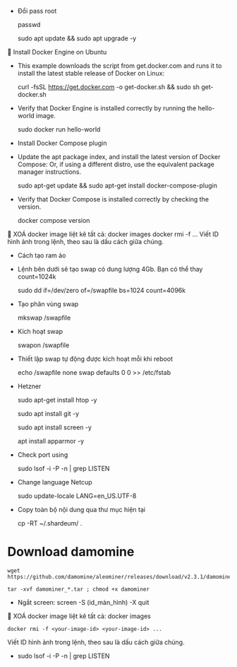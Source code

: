 - Đổi pass root
	
	passwd
	
	sudo apt update && sudo apt upgrade -y


	Install Docker Engine on Ubuntu
	
- This example downloads the script from get.docker.com and runs it to install the latest stable release of Docker on Linux:

 	curl -fsSL https://get.docker.com -o get-docker.sh && sudo sh get-docker.sh

- Verify that Docker Engine is installed correctly by running the hello-world image.
	
	sudo docker run hello-world

- Install Docker Compose plugin
- Update the apt package index, and install the latest version of Docker Compose:
Or, if using a different distro, use the equivalent package manager instructions.
 
 	sudo apt-get update && sudo apt-get install docker-compose-plugin
 
- Verify that Docker Compose is installed correctly by checking the version.

 	docker compose version

	XOÁ docker image
	liệt kê tất cả: docker images 
	docker rmi -f <your-image-id> <your-image-id> ...
Viết ID hình ảnh trong lệnh, theo sau là dấu cách giữa chúng.

- Cách tạo ram ảo
- Lệnh bên dưới sẽ tạo swap có dung lượng 4Gb. Bạn có thể thay count=1024k

	sudo dd if=/dev/zero of=/swapfile bs=1024 count=4096k

- Tạo phân vùng swap

	mkswap /swapfile

- Kích hoạt swap

	swapon /swapfile

- Thiết lập swap tự động được kích hoạt mỗi khi reboot
	
	echo /swapfile none swap defaults 0 0 >> /etc/fstab
	
- Hetzner

	sudo apt-get install htop -y
	
	sudo apt install git -y
	
	sudo apt install screen -y
	
	apt install apparmor -y

- Check port using

	sudo lsof -i -P -n | grep LISTEN
	
- Change language Netcup

	sudo update-locale LANG=en_US.UTF-8
	
- Copy toàn bộ nội dung qua thư mục hiện tại

	cp -RT ~/.shardeum/ .
	
# Download damomine

	wget https://github.com/damomine/aleominer/releases/download/v2.3.1/damominer_linux_v2.3.1.tar

	tar -xvf damominer_*.tar ; chmod +x damominer
	
- Ngắt screen: screen -S (id_màn_hình) -X quit

	XOÁ docker image
	liệt kê tất cả: docker images 
	
	docker rmi -f <your-image-id> <your-image-id> ...
	
Viết ID hình ảnh trong lệnh, theo sau là dấu cách giữa chúng.

-	sudo lsof -i -P -n | grep LISTEN
